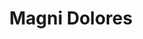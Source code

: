---
title: Magni Dolores
desc: "Excepteur sint occaecat cupidatat non proident, sunt in culpa qui officia"
iconClass: "bx bx-tachometer"
tag: "services"
---